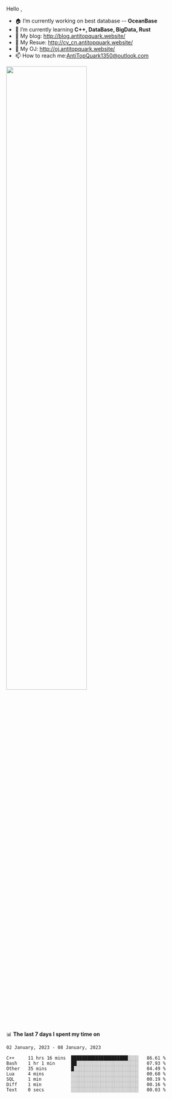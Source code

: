 
Hello , 

- 🏠 I’m currently working on best database -- **OceanBase**
- 🌱 I’m currently learning **C++, DataBase, BigData, Rust**
- 🔭 My blog:   http://blog.antitopquark.website/ 
- 👦 My Resue:  http://cv_cn.antitopquark.website/
- 🚉 My OJ:     http://oj.antitopquark.website/
- 📫 How to reach me:AntiTopQuark1350@outlook.com


<img width="65%" src="https://github-readme-stats.vercel.app/api?username=AntiTopQuark&show_icons=true&count_private=true&hide=prs&theme=default_repocard">


📊 **The last 7 days I spent my time on** 

<!--START_SECTION:waka-->
```text
02 January, 2023 - 08 January, 2023

C++     11 hrs 16 mins  █████████████████████░░░░   86.61 % 
Bash    1 hr 1 min      ██░░░░░░░░░░░░░░░░░░░░░░░   07.93 % 
Other   35 mins         █░░░░░░░░░░░░░░░░░░░░░░░░   04.49 % 
Lua     4 mins          ░░░░░░░░░░░░░░░░░░░░░░░░░   00.60 % 
SQL     1 min           ░░░░░░░░░░░░░░░░░░░░░░░░░   00.19 % 
Diff    1 min           ░░░░░░░░░░░░░░░░░░░░░░░░░   00.16 % 
Text    0 secs          ░░░░░░░░░░░░░░░░░░░░░░░░░   00.03 %
```
<!--END_SECTION:waka-->



